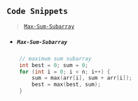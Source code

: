 ## `Code Snippets`
>  
>  [`Max-Sum-Subarray`](#Max-Sum-Subarray)  
>  

- ##### `Max-Sum-Subarray`
```cpp
    // maximum sum subarray
    int best = 0; sum = 0;
    for (int i = 0; i < n; i++) {
        sum = max(arr[i], sum + arr[i]);
        best = max(best, sum);
    }
```